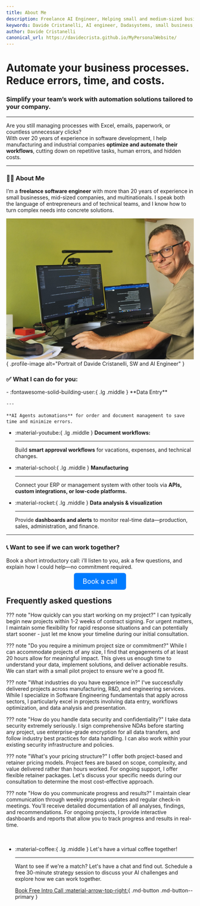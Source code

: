 ```yaml
---
title: About Me
description: Freelance AI Engineer, Helping small and medium-sized businesses to streamline data workflows 
keywords: Davide Cristanelli, AI engineer, Dadasystems, small business, workflow automation
author: Davide Cristanelli
canonical_url: https://davidecrista.github.io/MyPersonalWebsite/
---
```


<script type="application/ld+json">
{
  "@context": "https://schema.org",
  "@type": "Person",
  "name": "Davide Cristanelli",
  "url": "https://davidecrista.github.io/MyPersonalWebsite/",
  "image": "https://avatars.githubusercontent.com/u/34709402?v=4",
  "sameAs": [
    "https://www.linkedin.com/in/dcristanelli/",
    "https://github.com/davidecrista"
  ],
  "jobTitle": "Founder & CEO",
  "worksFor": {
    "@type": "Organization",
    "name": "Dada Systems",
    "url": "https://www.dadasystems.com/"
  },
}
</script>

<div class="hero-section grid-container" markdown>

<div class="text-intro-grid" markdown>

# **Automate your business processes. Reduce errors, time, and costs.**

### Simplify your team’s work with automation solutions tailored to your company.

---
Are you still managing processes with Excel, emails, paperwork, or countless unnecessary clicks?</br>
With over 20 years of experience in software development, I help manufacturing and industrial companies **optimize and automate their workflows**, cutting down on repetitive tasks, human errors, and hidden costs.

---

### 👨‍💻 About Me

I’m a **freelance software engineer** with more than 20 years of experience in small businesses, mid-sized companies, and multinationals. I speak both the language of entrepreneurs and of technical teams, and I know how to turn complex needs into concrete solutions.

</div>

<div class="profile-image-grid" markdown>

![Davide Cristanelli, SW and AI Engineer](assets/20250703_131406.jpg){ .profile-image alt="Portrait of Davide Cristanelli, SW and AI Engineer" }

</div>
</div>

### ✅ What I can do for you:

<div class="grid cards" markdown>
-   :fontawesome-solid-building-user:{ .lg .middle } **Data Entry**

    ---
    
    **AI Agents automations** for order and document management to save time and minimize errors.


-   :material-youtube:{ .lg .middle } **Document workflows:**

    ---

    Build **smart approval workflows** for vacations, expenses, and technical changes.

-   :material-school:{ .lg .middle } **Manufacturing** 

    
    ---

    Connect your ERP or management system with other tools via **APIs, custom integrations, or low-code platforms.**

-   :material-rocket:{ .lg .middle } **Data analysis & visualization** 

    ---

    Provide **dashboards and alerts** to monitor real-time data—production, sales, administration, and finance.
   
---

</div>

### 📞 Want to see if we can work together?

Book a short introductory call: i’ll listen to you, ask a few questions, and explain how I could help—no commitment required.

<div style="text-align:center; margin-top:20px;">
  <a href="https://calendly.com/davide-cristanelli/30min" style="padding: 12px 24px; background-color: #007BFF; color: white; text-decoration: none; border-radius: 6px; font-size: 18px;">Book a call</a>
</div>




## Frequently asked questions

??? note "How quickly can you start working on my project?"
    I can typically begin new projects within 1-2 weeks of contract signing. For urgent matters, I maintain some flexibility for rapid response situations and can potentially start sooner - just let me know your timeline during our initial consultation.

??? note "Do you require a minimum project size or commitment?"
    While I can accommodate projects of any size, I find that engagements of at least 20 hours allow for meaningful impact. This gives us enough time to understand your data, implement solutions, and deliver actionable results. We can start with a small pilot project to ensure we're a good fit.

??? note "What industries do you have experience in?"
    I've successfully delivered projects across manufacturing, R&D, and engineering services. While I specialize in Software Engineering fundamentals that apply across sectors, I particularly excel in projects involving data entry, workflows optimization, and data analysis and presentation.

??? note "How do you handle data security and confidentiality?"
    I take data security extremely seriously. I sign comprehensive NDAs before starting any project, use enterprise-grade encryption for all data transfers, and follow industry best practices for data handling. I can also work within your existing security infrastructure and policies.

??? note "What's your pricing structure?"
    I offer both project-based and retainer pricing models. Project fees are based on scope, complexity, and value delivered rather than hours worked. For ongoing support, I offer flexible retainer packages. Let's discuss your specific needs during our consultation to determine the most cost-effective approach.

??? note "How do you communicate progress and results?"
    I maintain clear communication through weekly progress updates and regular check-in meetings. You'll receive detailed documentation of all analyses, findings, and recommendations. For ongoing projects, I provide interactive dashboards and reports that allow you to track progress and results in real-time.


<div class="grid cards" style="margin-top: 3rem" markdown>

-   :material-coffee:{ .lg .middle } Let's have a virtual coffee together!

    ---
    
    Want to see if we're a match? Let's have a chat and find out. Schedule a free 30-minute strategy session to discuss your AI challenges and explore how we can work together.

    [Book Free Intro Call :material-arrow-top-right:](https://calendly.com/davide-cristanelli/30min){ .md-button .md-button--primary }

</div>